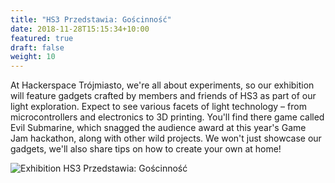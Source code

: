 ```yaml
---
title: "HS3 Przedstawia: Gościnność"
date: 2018-11-28T15:15:34+10:00
featured: true
draft: false
weight: 10
---
```





At Hackerspace Trójmiasto, we're all about experiments, so our exhibition will feature gadgets crafted by members and friends of HS3 as part of our light exploration. Expect to see various facets of light technology – from microcontrollers and electronics to 3D printing. You'll find there game called Evil Submarine, which snagged the audience award at this year's Game Jam hackathon, along with other wild projects. We won't just showcase our gadgets, we'll also share tips on how to create your own at home!

![Exhibition HS3 Przedstawia: Gościnność](/images/exhibitions/strefa-goscinnosci.webp)